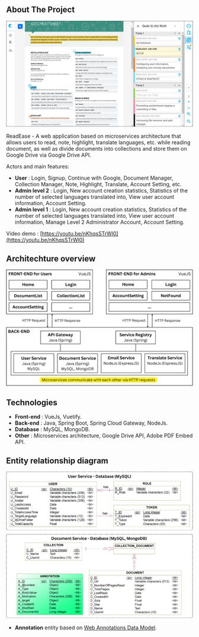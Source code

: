 <!-- ABOUT THE PROJECT -->
## About The Project

![Product Name Screen Shot][product-screenshot]

ReadEase - A web application based on microservices architecture that allows users to read, note, highlight, translate languages, etc. while reading document, as well as divide documents into collections and store them on Google Drive via Google Drive API.

Actors and main features:
* <b>User</b> : Login, Signup, Continue with Google, Document Manager, Collection Manager, Note, Highlight, Translate, Account Setting, etc.
* <b>Admin level 2</b> : Login, New account creation statistics, Statistics of the number of selected languages translated into, View user account information, Account Setting.
* <b>Admin level 1</b> : Login, New account creation statistics, Statistics of the number of selected languages translated into, View user account information, Manage Level 2 Administrator Account, Account Setting.

Video demo : [https://youtu.be/nKhqsSTrWl0](https://youtu.be/nKhqsSTrWl0)


## Architechture overview

![Architechture overview Screen Shot][architechture-overview]


## Technologies

* <b>Front-end</b> : VueJs, Vuetify.
* <b>Back-end</b> : Java, Spring Boot, Spring Cloud Gateway, NodeJs.
* <b>Database</b> : MySQL, MongoDB.
* <b>Other</b> : Microservices architecture, Google Drive API, Adobe PDF Embed API.

## Entity relationship diagram
![ERD Screen Shot][entity-relationship-diagram]
* <b>Annotation</b> entity based on [Web Annotations Data Model](https://developer.adobe.com/document-services/docs/overview/pdf-embed-api/howtos_comments/#annotation-schema).

<!-- MARKDOWN LINKS & IMAGES -->
[product-screenshot]: images/[ReadEase]%20Demo.png
[architechture-overview]: images/[ReadEase]%20Architechture%20Overview.png
[entity-relationship-diagram]: images/[ReadEase]%20ERD.png
